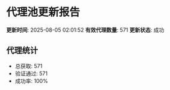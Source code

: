 # 代理池更新报告

**更新时间**: 2025-08-05 02:01:52
**有效代理数量**: 571
**更新状态**:  成功

## 代理统计
- 总获取: 571
- 验证通过: 571
- 成功率: 100%
